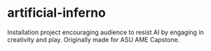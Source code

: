 # artificial-inferno
Installation project encouraging audience to resist AI by engaging in creativity and play. Originally made for ASU AME Capstone.
